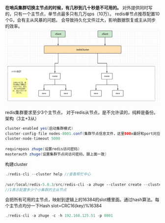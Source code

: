 **在哨兵集群切换主节点的时候，有几秒到几十秒是不可用的。**
对外提供同时写的，只有一个主节点，单节点最多只有几万qps（10万）。
redis单节点推荐配置10个G，会有主从风暴的问题。 会导致持久化文件过大，影响数据恢复或主从同步的效率。
![image](../images/Snipaste_2022-05-05_07-10-28.png)

redis集群要求至少3个主节点，
对于redis从节点，是不允许读的，纯粹是备份。
架构（3主+3从）
```java
cluster-enabled yes(启动集群模式)
cluster-config-file nodes-8001.conf(集群节点信息文件，这里800x最好和port对应上)
cluster-node-timeout 5000

requirepass zhuge(设置redis访问密码)
masterauth zhuge(设置集群节点间访问密码，跟上面一致)
```

构建cluster
```java
./redis-cli --cluster help //查看帮忙中心

/usr/local/redis‐5.0.3/src/redis‐cli ‐a zhuge ‐‐cluster create --cluster-replicas 1 192.168.0.61:8008 192.168.0.61:8001 192.168.0.61:8002 192.168.0.61:8003 192.168.0.61:8004 192.168.0.61:8005 192.168.0.61:8004 
//1表示配置多少个小集群的主从节点

```

会把所有可用的主节点，映射到逻辑上的16384的slot槽里面。通过hash算法。每个主节点均分一下Hash slot=CRC16(key)%16384

```java
./redis-cli -a zhuge -c -h 192.168.125.51 -p 8001
```